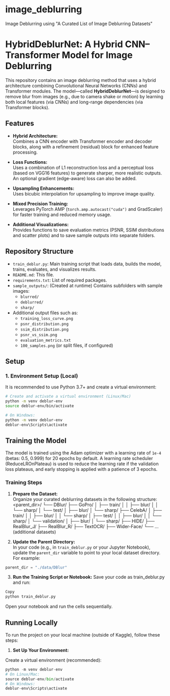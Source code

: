 # image_deblurring
Image Deblurring using "A Curated List of Image Deblurring Datasets"

# HybridDeblurNet: A Hybrid CNN–Transformer Model for Image Deblurring

This repository contains an image deblurring method that uses a hybrid architecture combining Convolutional Neural Networks (CNNs) and Transformer modules. The model—called **HybridDeblurNet**—is designed to remove blur from images (e.g., due to camera shake or motion) by learning both local features (via CNNs) and long-range dependencies (via Transformer blocks).

## Features

- **Hybrid Architecture:**  
  Combines a CNN encoder with Transformer encoder and decoder blocks, along with a refinement (residual) block for enhanced feature processing.

- **Loss Functions:**  
  Uses a combination of L1 reconstruction loss and a perceptual loss (based on VGG16 features) to generate sharper, more realistic outputs. An optional gradient (edge-aware) loss can also be added.

- **Upsampling Enhancements:**  
  Uses bicubic interpolation for upsampling to improve image quality.

- **Mixed Precision Training:**  
  Leverages PyTorch AMP (`torch.amp.autocast("cuda")` and GradScaler) for faster training and reduced memory usage.

- **Additional Visualizations:**  
  Provides functions to save evaluation metrics (PSNR, SSIM distributions and scatter plots) and to save sample outputs into separate folders.

## Repository Structure

- `train_deblur.py`: Main training script that loads data, builds the model, trains, evaluates, and visualizes results.
- `README.md`: This file.
- `requirements.txt`: List of required packages.
- `sample_outputs/`: (Created at runtime) Contains subfolders with sample images:
  - `blurred/`
  - `deblurred/`
  - `sharp/`
- Additional output files such as:
  - `training_loss_curve.png`
  - `psnr_distribution.png`
  - `ssim_distribution.png`
  - `psnr_vs_ssim.png`
  - `evaluation_metrics.txt`
  - `100_samples.png` (or split files, if configured)

## Setup

### 1. Environment Setup (Local)

It is recommended to use Python 3.7+ and create a virtual environment:

```bash
# Create and activate a virtual environment (Linux/Mac)
python -m venv deblur-env
source deblur-env/bin/activate

# On Windows:
python -m venv deblur-env
deblur-env\Scripts\activate
```

## Training the Model

The model is trained using the Adam optimizer with a learning rate of `1e-4` (betas: 0.5, 0.999) for 20 epochs by default. A learning rate scheduler (ReduceLROnPlateau) is used to reduce the learning rate if the validation loss plateaus, and early stopping is applied with a patience of 3 epochs.

### Training Steps

1. **Prepare the Dataset:**  
   Organize your curated deblurring datasets in the following structure:
<parent_dir>/ └── DBlur/ ├── GoPro/ │ ├── train/ │ │ ├── blur/ │ │ └── sharp/ │ └── test/ │ ├── blur/ │ └── sharp/ ├── CelebA/ │ ├── train/ │ │ ├── blur/ │ │ └── sharp/ │ ├── test/ │ │ ├── blur/ │ │ └── sharp/ │ └── validation/ │ ├── blur/ │ └── sharp/ ├── HIDE/ ├── RealBlur_J/ ├── RealBlur_R/ ├── TextOCR/ ├── Wider-Face/ └── ... (additional datasets)

2. **Update the Parent Directory:**  
In your code (e.g., in `train_deblur.py` or your Jupyter Notebook), update the `parent_dir` variable to point to your local dataset directory. For example:
```python
parent_dir = "./data/DBlur"
```
3. **Run the Training Script or Notebook:**
Save your code as train_deblur.py and run:
```bash
Copy
python train_deblur.py
```
Open your notebook and run the cells sequentially.

## Running Locally
To run the project on your local machine (outside of Kaggle), follow these steps:

1. **Set Up Your Environment:**

Create a virtual environment (recommended):
```python
python -m venv deblur-env
# On Linux/Mac:
source deblur-env/bin/activate
# On Windows:
deblur-env\Scripts\activate
```
